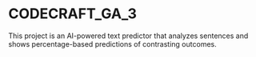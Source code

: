 # CODECRAFT_GA_3
This project is an AI-powered text predictor that analyzes sentences and shows percentage-based predictions of contrasting outcomes.
